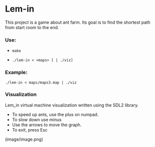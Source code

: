 # Lem-in

This project is a game about ant farm. Its goal is to find the shortest path from start room to the end.

### Use:
 - `make`

 - `./lem-in < <maps> [ | ./viz]`

### Example:

`./lem-in < maps/maps3.map | ./viz`

### Visualization
Lem_in virtual machine visualization written using the SDL2 library.
 - To speed up ants, use the plus on numpad.
 - To slow down use minus
 - Use the arrows to move the graph.
 - To exit, press Esc

(image/image.png)
